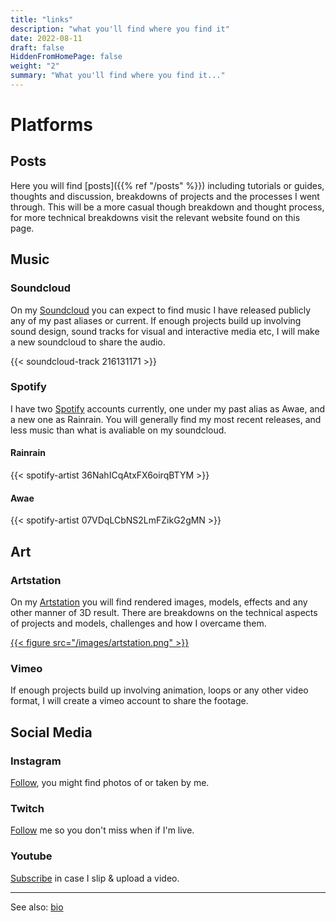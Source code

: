 ```yaml
---
title: "links"
description: "what you'll find where you find it"
date: 2022-08-11
draft: false
HiddenFromHomePage: false
weight: "2"
summary: "What you'll find where you find it..."
---
```


# Platforms

## Posts

Here you will find [posts]({{% ref "/posts" %}}) including tutorials or guides, thoughts and discussion, breakdowns of projects and the processes I went through. This will be a more casual though breakdown and thought process, for more technical breakdowns visit the relevant website found on this page.

## Music

### Soundcloud

On my [Soundcloud](https://soundcloud.com/twicerain) you can expect to find music I have released publicly any of my past aliases or current. If enough projects build up involving sound design, sound tracks for visual and interactive media etc, I will make a new soundcloud to share the audio.

{{< soundcloud-track 216131171 >}}

### Spotify

I have two [Spotify](https://open.spotify.com/artist/36NahICqAtxFX6oirqBTYM) accounts currently, one under my past alias as Awae, and a new one as Rainrain. You will generally find my most recent releases, and less music than what is avaliable on my soundcloud.

#### Rainrain

{{< spotify-artist 36NahICqAtxFX6oirqBTYM >}}

#### Awae

{{< spotify-artist 07VDqLCbNS2LmFZikG2gMN >}}

## Art

### Artstation

On my [Artstation](https://www.artstation.com/twicerain) you will find rendered images, models, effects and any other manner of 3D result. There are breakdowns on the technical aspects of projects and models, challenges and how I overcame them.

[{{< figure src="/images/artstation.png" >}}](https://www.artstation.com/twicerain)

### Vimeo

If enough projects build up involving animation, loops or any other video format, I will create a vimeo account to share the footage.

## Social Media

### Instagram

[Follow](https://www.instagram.com/twicerain), you might find photos of or taken by me.

### Twitch

[Follow](https://www.twitch.tv/twicerain/videos) me so you don't miss when if I'm live.

### Youtube

[Subscribe](https://www.youtube.com/channel/UCLryL8zSBTvhyylGDFIMDjg) in case I slip & upload a video.

___

See also: [bio](/bio)